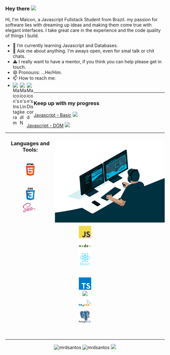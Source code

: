 ### Hey there <img src="https://media.giphy.com/media/hvRJCLFzcasrR4ia7z/giphy.gif" width="25px">

Hi, I'm Maicon, a Javascript Fullstack Student from Brazil. my passion for software lies with dreaming up ideas and making them come true with elegant interfaces. I take great care in the experience and the code quality of things I build.

-   🌱 I’m currently learning Javascript and Databases.
-   💬 Ask me about anything. I'm aways open, even for smal talk or chit chats.
-   :warning: I really want to have a mentor, if you think you can help please get in touch.
-   😄 Pronouns: ...He/Him.
-   📫 How to reach me:
-   
    <a href="https://www.instagram.com/santosdomaicon/">
    <img align="left" alt="Maicon's Instagram" width="22px" src="https://img.icons8.com/color/48/null/instagram-new--v1.png" />
    </a>
    <a href="https://www.linkedin.com/in/maiconrdsantos/">
    <img align="left" alt="Maicon's LinkedIN" width="22px" src="https://img.icons8.com/color/48/null/linkedin-circled--v1.png" />
    </a>
    <a href="https://discord.gg/ngXWMy7">
    <img align="left" alt="Maicon's Discord" width="22px" src="https://img.icons8.com/ultraviolet/40/null/discord--v2.png"/>
    </a>
    <br>

<hr>

### Keep up with my progress
[Javascript - Basic](https://github.com/mrdsantos/onebitcode/tree/master/javascript) <img src="https://img.icons8.com/color/16/null/weak.png"/>

[Javascript - DOM](https://github.com/mrdsantos/onebitcode/tree/master/javascript_dom) <img src="https://img.icons8.com/color/16/null/weak.png"/>

<hr>
<div align="center">
<picture><img align="right" alt="GIF" src="https://raw.githubusercontent.com/mrdsantos/mrdsantos/main/media/img/developer.gif" height="260" /></picture>

### Languages and Tools:

<div align="center">
<div align="center">
<div align="center">
<div align="center">
<div align="center">
<div align="center">
<code>
<picture><img height="40" src="https://raw.githubusercontent.com/devicons/devicon/master/icons/html5/html5-original-wordmark.svg"/></picture>
</code> <br>
</div>
<code>
<picture><img height="40" src="https://raw.githubusercontent.com/devicons/devicon/master/icons/css3/css3-original-wordmark.svg"/></picture>
<picture><img height="40" src="https://raw.githubusercontent.com/devicons/devicon/master/icons/sass/sass-original.svg"/> </picture>
</code> <br>
</div>
<code>
<picture><img height="40" src="https://raw.githubusercontent.com/devicons/devicon/master/icons/javascript/javascript-original.svg"/></picture>
<picture><img height="40" src="https://raw.githubusercontent.com/devicons/devicon/master/icons/nodejs/nodejs-original-wordmark.svg"/></picture>
<picture><img height="40" src="https://raw.githubusercontent.com/devicons/devicon/master/icons/react/react-original-wordmark.svg"/></picture>
</code><br>
</div>
<code>
<picture><img height="40" src="https://raw.githubusercontent.com/devicons/devicon/master/icons/typescript/typescript-original.svg"/></picture>
<picture><img height="40" src="https://www.vectorlogo.zone/logos/git-scm/git-scm-icon.svg"/></picture>
<picture><img height="40" src="https://raw.githubusercontent.com/devicons/devicon/master/icons/mysql/mysql-original-wordmark.svg"/></picture>
<picture><img height="40" src="https://raw.githubusercontent.com/devicons/devicon/master/icons/postgresql/postgresql-original-wordmark.svg"/></picture>
</code><br>
</div>
<br>
</div>
</div>
</div>

<hr>

<div>
<p align="center">
	<picture><img style="height: 23vh;" src="https://github-readme-stats.vercel.app/api/top-langs?username=mrdsantos&show_icons=true&theme=material-palenight&locale=en&count_private=true" alt="mrdsantos" /></picture>
	<picture><img style="height: 23vh;" src="https://github-readme-stats.vercel.app/api?username=mrdsantos&show_icons=true&theme=material-palenight&locale=en&count_private=true" alt="mrdsantos" /></picture>
  <picture><img src="http://github-profile-summary-cards.vercel.app/api/cards/profile-details?username=mrdsantos&theme=monokai"></picture>
</div>

